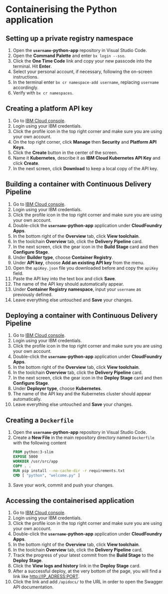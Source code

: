 # Containerising the Python application

## Setting up a private registry namespace

1. Open the **`username`-python-app** repository in Visual Studio Code.
1. Open the **Command Palette** and enter `bx login --sso`.
1. Click the **One Time Code** link and copy your new passcode into the terminal. Hit **Enter**.
1. Select your personal account, if necessary, following the on-screen instructions.
1. In the terminal enter `bx cr namespace-add username`, replacing `username` accordingly.
1. Verify with `bx cr namespaces`.

## Creating a platform API key

1. Go to [IBM Cloud console](https://console.bluemix.net/).
1. Login using your IBM credentials.
1. Click the profile icon in the top right corner and make sure you are using your own account.
1. On the top right corner, click **Manage** then **Security** and **Platform API Keys**.
1. Click the **Create** button in the center of the screen.
1. Name it **Kubernetes**, describe it as **IBM Cloud Kubernetes API Key** and click **Create**.
1. In the next screen, click **Download** to keep a local copy of the API key.

## Building a container with Continuous Delivery Pipeline

1. Go to [IBM Cloud console](https://console.bluemix.net/).
1. Login using your IBM credentials.
1. Click the profile icon in the top right corner and make sure you are using your own account.
1. Double-click the **`username`-python-app** application under **CloudFoundry Apps**.
1. In the bottom right of the **Overview** tab, click **View toolchain**.
1. In the toolchain **Overview** tab, click the **Delivery Pipeline** card.
1. In the next screen, click the gear icon in the **Build Stage** card and then **Configure Stage**.
1. Under **Builder type**, choose **Container Registry**.
1. Under **API key**, choose **Add an existing API key** from the menu.
1. Open the `apiKey.json` file you downloaded before and copy the `apiKey` field.
1. Paste the API key into the text box and click **Save**.
1. The name of the API key should automatically appear.
1. Under **Container Registry namespace**, input your `username` as previously defined.
1. Leave everything else untouched and **Save** your changes.

## Deploying a container with Continuous Delivery Pipeline

1. Go to [IBM Cloud console](https://console.bluemix.net/).
1. Login using your IBM credentials.
1. Click the profile icon in the top right corner and make sure you are using your own account.
1. Double-click the **`username`-python-app** application under **CloudFoundry Apps**.
1. In the bottom right of the **Overview** tab, click **View toolchain**.
1. In the toolchain **Overview** tab, click the **Delivery Pipeline** card.
1. In the next screen, click the gear icon in the **Deploy Stage** card and then **Configure Stage**.
1. Under **Deployer type**, choose **Kubernetes**.
1. The name of the API key and the Kubernetes cluster should appear automatically.
1. Leave everything else untouched and **Save** your changes.

## Creating a `Dockerfile`

1. Open the **`username`-python-app** repository in Visual Studio Code.
1. Create a **New File** in the main repository directory named `Dockerfile` with the following content
    ```Dockerfile
    FROM python:3-slim
    EXPOSE 5000
    WORKDIR /usr/src/app
    COPY . .
    RUN pip install --no-cache-dir -r requirements.txt
    CMD [ "python", "welcome.py" ]
    ```
1. Save your work, commit and push your changes.

## Accessing the containerised application

1. Go to [IBM Cloud console](https://console.bluemix.net/).
1. Login using your IBM credentials.
1. Click the profile icon in the top right corner and make sure you are using your own account.
1. Double-click the **`username`-python-app** application under **CloudFoundry Apps**.
1. In the bottom right of the **Overview** tab, click **View toolchain**.
1. In the toolchain **Overview** tab, click the **Delivery Pipeline** card.
1. Track the progress of your latest commit from the **Build Stage** to the **Deploy Stage**.
1. Click the **View logs and history** link in the **Deploy Stage** card.
1. After a successful deploy, at the very bottom of the page, you will find a link like <http://IP_ADRESS:PORT>.
1. Click the link and add `/apidocs/` to the URL in order to open the Swagger API documentation.